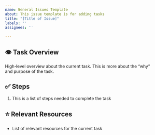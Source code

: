 ```yaml
---
name: General Issues Template
about: This issue template is for adding tasks
title: "[Title of Issue]"
labels: ''
assignees: ''

---
```


## 👁️ Task Overview

High-level overview about the current task. This is more about the “why” and purpose of the task.

## ✅ Steps

1. This is a list of steps needed to complete the task

## ⭐ Relevant Resources

- List of relevant resources for the current task
